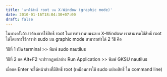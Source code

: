 ```yaml
---
title: 'การใช้สิทธิ์ root บน X-Window (graphic mode)'
date: 2010-01-16T18:04:30+07:00
draft: false
---
```

ในบางครั้งถ้าเราต้องการใช้สิทธิ์ root ในการทำงานบนระบบ X-Window  เราสามารถใช้สิทธิ์ root ได้โดยการใช้การทำ sudo บน graphic mode สามารถทำได้ 2 วิธี คือ  

วิธีที่ 1 เปิด terminal >> พิมพ์ sudo nautilus

วิธีที่ 2 กด Alt+F2 จะปรากฏหน้าต่าง Run Application >> พิมพ์ GKSU nautilus


เมื่อกด Enter จะได้หน้าต่างที่มีสิทธิ์ root  (เหมือนการใช้ sudo แปลงสิทธิ์ ใน command line)

